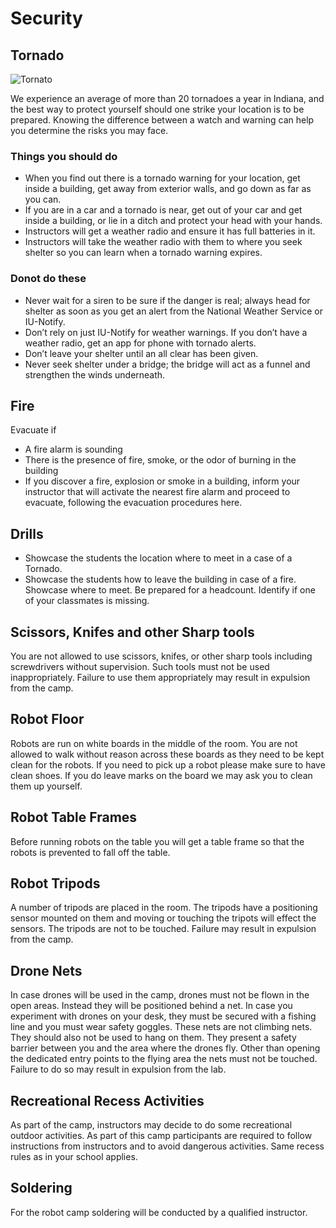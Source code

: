 # Security

## Tornado

![Tornato](https://upload.wikimedia.org/wikipedia/commons/thumb/d/d7/Funnel_near_Eads%2C_Colorado.jpg/600px-Funnel_near_Eads%2C_Colorado.jpg)

We experience an average of more than 20 tornadoes a year in Indiana, and the best way to protect yourself should one strike your location is to be prepared. Knowing the difference between a watch and warning can help you determine the risks you may face.

### Things you should do

* When you find out there is a tornado warning for your location, get inside a building, get away from exterior walls, and go down as far as you can.
* If you are in a car and a tornado is near, get out of your car and get inside a building, or lie in a ditch and protect your head with your hands.
* Instructors will get a weather radio and ensure it has full batteries in it.
* Instructors will take the weather radio with them to where you seek shelter so you can learn when a tornado warning expires.

### Donot do these

* Never wait for a siren to be sure if the danger is real; always head for shelter as soon as you get an alert from the National Weather Service or IU-Notify.
* Don’t rely on just IU-Notify for weather warnings. If you don’t have a weather radio, get an app for phone with tornado alerts.
* Don’t leave your shelter until an all clear has been given.
* Never seek shelter under a bridge; the bridge will act as a funnel and strengthen the winds underneath.

## Fire

Evacuate if

* A fire alarm is sounding
* There is the presence of fire, smoke, or the odor of burning in the building
* If you discover a fire, explosion or smoke in a building, inform your instructor that will activate the nearest fire alarm and proceed to evacuate, following the evacuation procedures here. 

## Drills

* Showcase the students the location where to meet in a case of a Tornado.
* Showcase the students how to leave the building in case of a fire. Showcase where to meet. Be prepared for a headcount. Identify if one of your classmates is missing.


## Scissors, Knifes and other Sharp tools

You are not allowed to use scissors, knifes, or other sharp tools including screwdrivers without supervision. Such tools must not be used inappropriately. Failure to use them appropriately may result in expulsion from the camp.

## Robot Floor

Robots are run on white boards in the middle of the room. You are not allowed to walk without reason across these boards as they need to be kept clean for the robots. If you need to pick up a robot please make sure to have clean shoes. If you do leave marks on the board we may ask you to clean them up yourself. 

## Robot Table Frames

Before running robots on the table you will get a table frame so that the robots is prevented to fall off the table.  

## Robot Tripods

A number of tripods are placed in the room. The tripods have a positioning sensor mounted on them and moving or touching the tripots will effect the sensors. The tripods are not to be touched. Failure may result in expulsion from the camp.

## Drone Nets

In case drones will be used in the camp, drones must not be flown in the open areas. Instead they will be positioned behind a net. In case you experiment with drones on your desk, they must be secured with a fishing line and you must wear safety goggles. These nets are not climbing nets. They should also not be used to hang on them. They present a safety barrier between you and the area where the drones fly. Other than opening the dedicated entry points to the flying area the nets must not be touched. Failure to do so may result in expulsion from the lab.

## Recreational Recess Activities

As part of the camp, instructors may decide to do some recreational outdoor activities. As part of this camp participants are required to follow instructions from instructors and to avoid dangerous activities. Same recess rules as in your school applies.

## Soldering

For the robot camp soldering will be conducted by a qualified instructor. 

